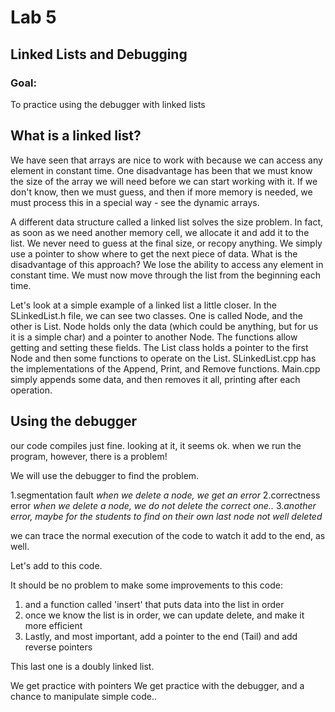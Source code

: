 # Lab 5

## Linked Lists and Debugging

### Goal:
  To practice using the debugger with linked lists

## What is a linked list?

We have seen that arrays are nice to work with because we can access any element in 
constant time. One disadvantage has been that we must know the size of the array we will
need before we can start working with it. If we don't know, then we must guess, and then
if more memory is needed, we must process this in a special way - see the dynamic arrays.

A different data structure called a linked list solves the size problem. In fact, as soon
as we need another memory cell, we allocate it and add it to the list. We never need to
guess at the final size, or recopy anything. We simply use a pointer to show where to get
the next piece of data. What is the disadvantage of this approach? We lose the ability to
access any element in constant time. We must now move through the list from the beginning
each time.

Let's look at a simple example of a linked list a little closer.
In the SLinkedList.h file, we can see two classes. One is called Node, and the other is
List. Node holds only the data (which could be anything, but for us it is a simple char)
and a pointer to another Node. The functions allow getting and setting these fields. The
List class holds a pointer to the first Node and then some functions to operate on the 
List. SLinkedList.cpp has the implementations of the Append, Print, and Remove functions.
Main.cpp simply appends some data, and then removes it all, printing after each operation.


## Using the debugger

our code compiles just fine.  looking at it, it seems ok.  when we run the program,
however, there is a problem!

We will use the debugger to find the problem.

1.segmentation fault _when we delete a node, we get an error_
2.correctness error _when we delete a node, we do not delete the correct one.._
3._another error, maybe for the students to find on their own  last node not well deleted_

we can trace the normal execution of the code to watch it add to the end, as well.

Let's add to this code.

It should be no problem to make some improvements to this code:
1. and a function called 'insert' that puts data into the list in order
2. once we know the list is in order, we can update delete, and make it more efficient
3. Lastly, and most important, add a pointer to the end (Tail) and add reverse pointers

This last one is a doubly linked list.

We get practice with pointers
We get practice with the debugger, and a chance to manipulate simple code..
